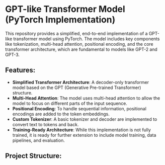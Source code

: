 # GPT-like Transformer Model (PyTorch Implementation)

This repository provides a simplified, end-to-end implementation of a GPT-like transformer model using PyTorch. The model includes key components like tokenization, multi-head attention, positional encoding, and the core transformer architecture, which are fundamental to models like GPT-2 and GPT-3.

## Features:
- **Simplified Transformer Architecture**: A decoder-only transformer model based on the GPT (Generative Pre-trained Transformer) structure.
- **Multi-Head Attention**: The model uses multi-head attention to allow the model to focus on different parts of the input sequence.
- **Positional Encoding**: To handle sequential information, positional encodings are added to the token embeddings.
- **Custom Tokenizer**: A basic tokenizer and decoder are implemented to convert text to tokens and back.
- **Training-Ready Architecture**: While this implementation is not fully trained, it is ready for further extension to include model training, data pipelines, and evaluation.

## Project Structure:

